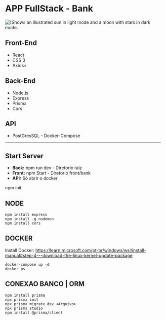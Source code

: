 # APP FullStack - Bank
  <img alt="[Shows an illustrated sun in light mode and a moon with stars in dark mode." src="https://www.devmedia.com.br/arquivos/Artigos/43033/fig7.png">


## Front-End

+ React 
+ CSS 3 
+ Axios<

## Back-End

+ Node.js 
+ Express
+ Prisma
+ Cors


## API
+ PostGresSQL - Docker-Compose

<hr/>

## Start Server
+ **Back:** npm run dev - Diretorio raiz
+ **Front:** npm Start - Diretorio front/bank
+ **API:** Só abrir o docker

 npm init

## NODE 

```
npm install express 
npm install -g nodemon
npm install cors
```

## DOCKER 

Install Docker: https://learn.microsoft.com/pt-br/windows/wsl/install-manual#step-4---download-the-linux-kernel-update-package

```
docker-compose up -d
docker ps
```


## CONEXAO BANCO | ORM 
```
npm install prisma                  
npx prisma init
npx prisma migrate dev <Arquivo>
npx prisma studio
npm install @prisma/client
```
